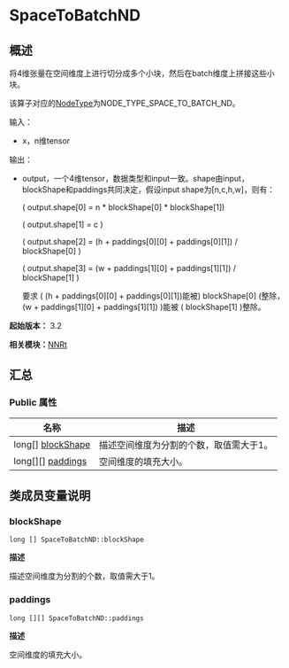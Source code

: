 # SpaceToBatchND


## 概述

将4维张量在空间维度上进行切分成多个小块，然后在batch维度上拼接这些小块。

该算子对应的[NodeType](_n_n_rt_v20.md#nodetype)为NODE_TYPE_SPACE_TO_BATCH_ND。

输入：

- x，n维tensor

输出：

- output，一个4维tensor，数据类型和input一致。shape由input，blockShape和paddings共同决定，假设input shape为[n,c,h,w]，则有：

  \( output.shape[0] = n \* blockShape[0] \* blockShape[1]\)

  \( output.shape[1] = c \)

  \( output.shape[2] = (h + paddings[0][0] + paddings[0][1]) / blockShape[0] \)

  \( output.shape[3] = (w + paddings[1][0] + paddings[1][1]) / blockShape[1] \)

  要求 \( (h + paddings[0][0] + paddings[0][1])能被\) blockShape[0] \(整除，(w + paddings[1][0] + paddings[1][1]) \)能被 \( blockShape[1] \)整除。

**起始版本：** 3.2

**相关模块：**[NNRt](_n_n_rt_v20.md)


## 汇总


### Public 属性

| 名称 | 描述 | 
| -------- | -------- |
| long[] [blockShape](#blockshape) | 描述空间维度为分割的个数，取值需大于1。 | 
| long[][] [paddings](#paddings) | 空间维度的填充大小。 | 


## 类成员变量说明


### blockShape

```
long [] SpaceToBatchND::blockShape
```

**描述**

描述空间维度为分割的个数，取值需大于1。


### paddings

```
long [][] SpaceToBatchND::paddings
```

**描述**

空间维度的填充大小。
